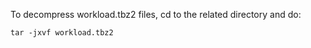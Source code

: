 To decompress workload.tbz2 files, cd to the related directory and do:
```shell
tar -jxvf workload.tbz2
```